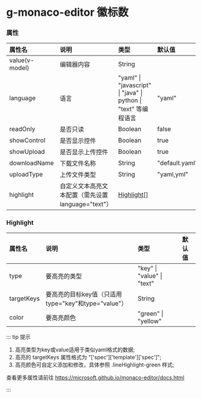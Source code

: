 # g-monaco-editor 徽标数

### 属性

| 属性名          | 说明                 | 类型                 | 默认值                 |
| :-------------- | :------------------- | :------------------- | :------------------- |
| value(v-model)     | 编辑器内容      | String           |         |
| language           | 语言           | "yaml" \| "javascript" \| "java" \| python \| "text" 等编程语言          |  "yaml"       |
| readOnly           | 是否只读      | Boolean           | false        |
| showControl        | 是否显示控件  | Boolean     | true        |
| showUpload         | 是否显示上传控件  | Boolean       | true        |
| downloadName       | 下载文件名称     | String        | "default.yaml"        |
| uploadType         | 上传文件类型  | String           | "yaml,yml"        |
| highlight          | 自定义文本高亮文本配置（需先设置language="text"）  | [Highlight[]](/reference/monaco-editor/#highlight)           |         |


### Highlight

| 属性名          | 说明                 | 类型                 | 默认值                 |
| :-------------- | :------------------- | :------------------- | :------------------- |
| type     | 要高亮的类型      | "key" \| "value" \| "text"    |         |
| targetKeys | 要高亮的目标key值（只适用type="key"和type="value"） | String           |         |
| color     | 要高亮颜色      | "green" \| "yellow"    |         |


::: tip 提示

1. 高亮类型为key或value适用于类似yaml格式的数据;
2. 高亮的 targetKeys 属性格式为 "['spec']['template']['spec']";
3. 高亮颜色可自定义添加和修改，具体参照 .lineHighlight-green 样式;

查看更多属性请前往 https://microsoft.github.io/monaco-editor/docs.html

:::
